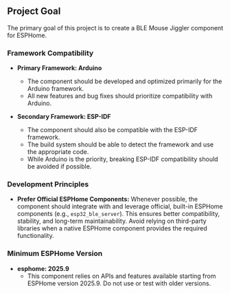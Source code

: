 ## Project Goal

The primary goal of this project is to create a BLE Mouse Jiggler component for ESPHome.

### Framework Compatibility

- **Primary Framework: Arduino**
  - The component should be developed and optimized primarily for the Arduino framework.
  - All new features and bug fixes should prioritize compatibility with Arduino.

- **Secondary Framework: ESP-IDF**
  - The component should also be compatible with the ESP-IDF framework.
  - The build system should be able to detect the framework and use the appropriate code.
  - While Arduino is the priority, breaking ESP-IDF compatibility should be avoided if possible.

### Development Principles

- **Prefer Official ESPHome Components:** Whenever possible, the component should integrate with and leverage official, built-in ESPHome components (e.g., `esp32_ble_server`). This ensures better compatibility, stability, and long-term maintainability. Avoid relying on third-party libraries when a native ESPHome component provides the required functionality.

### Minimum ESPHome Version

- **esphome: 2025.9**
  - This component relies on APIs and features available starting from ESPHome version 2025.9. Do not use or test with older versions.
